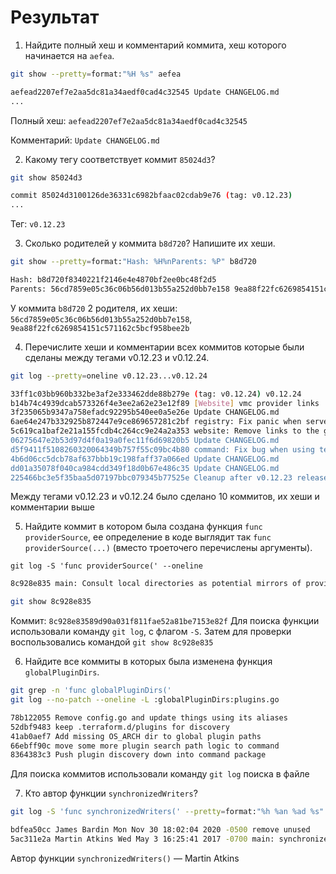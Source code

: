 # Результат

1. Найдите полный хеш и комментарий коммита, хеш которого начинается на `aefea`.

```bash
git show --pretty=format:"%H %s" aefea
```

```bash
aefead2207ef7e2aa5dc81a34aedf0cad4c32545 Update CHANGELOG.md
...
```

Полный хеш: `aefead2207ef7e2aa5dc81a34aedf0cad4c32545`

Комментарий: `Update CHANGELOG.md`

2. Какому тегу соответствует коммит `85024d3`?

```bash
git show 85024d3
```

```bash
commit 85024d3100126de36331c6982bfaac02cdab9e76 (tag: v0.12.23)
...
```

Тег: `v0.12.23`

3. Сколько родителей у коммита `b8d720`? Напишите их хеши.

```bash
git show --pretty=format:"Hash: %H%nParents: %P" b8d720
```

```bash
Hash: b8d720f8340221f2146e4e4870bf2ee0bc48f2d5
Parents: 56cd7859e05c36c06b56d013b55a252d0bb7e158 9ea88f22fc6269854151c571162c5bcf958bee2b
```

У коммита `b8d720` 2 родителя, их хеши: `56cd7859e05c36c06b56d013b55a252d0bb7e158`, `9ea88f22fc6269854151c571162c5bcf958bee2b`

4. Перечислите хеши и комментарии всех коммитов которые были сделаны между тегами  v0.12.23 и v0.12.24.

```bash
git log --pretty=oneline v0.12.23...v0.12.24
```

```bash
33ff1c03bb960b332be3af2e333462dde88b279e (tag: v0.12.24) v0.12.24
b14b74c4939dcab573326f4e3ee2a62e23e12f89 [Website] vmc provider links
3f235065b9347a758efadc92295b540ee0a5e26e Update CHANGELOG.md
6ae64e247b332925b872447e9ce869657281c2bf registry: Fix panic when server is unreachable
5c619ca1baf2e21a155fcdb4c264cc9e24a2a353 website: Remove links to the getting started guide's old location
06275647e2b53d97d4f0a19a0fec11f6d69820b5 Update CHANGELOG.md
d5f9411f5108260320064349b757f55c09bc4b80 command: Fix bug when using terraform login on Windows
4b6d06cc5dcb78af637bbb19c198faff37a066ed Update CHANGELOG.md
dd01a35078f040ca984cdd349f18d0b67e486c35 Update CHANGELOG.md
225466bc3e5f35baa5d07197bbc079345b77525e Cleanup after v0.12.23 release
```

Между тегами  v0.12.23 и v0.12.24 было сделано 10 коммитов, их хеши и комментарии выше

5. Найдите коммит в котором была создана функция `func providerSource`, ее определение в коде выглядит 
так `func providerSource(...)` (вместо троеточего перечислены аргументы).

```git
git log -S 'func providerSource(' --oneline
```

```bash
8c928e835 main: Consult local directories as potential mirrors of providers
```

```bash
git show 8c928e835
```

Коммит: `8c928e83589d90a031f811fae52a81be7153e82f`
Для поиска функции использовали команду `git log`, с флагом `-S`. Затем для проверки воспользовались командой `git show 8c928e835`

6. Найдите все коммиты в которых была изменена функция `globalPluginDirs`.

```bash
git grep -n 'func globalPluginDirs(' 
git log --no-patch --oneline -L :globalPluginDirs:plugins.go
```

```bash
78b122055 Remove config.go and update things using its aliases
52dbf9483 keep .terraform.d/plugins for discovery
41ab0aef7 Add missing OS_ARCH dir to global plugin paths
66ebff90c move some more plugin search path logic to command
8364383c3 Push plugin discovery down into command package
```

Для поиска коммитов использовали команду `git log` поиска в файле

7. Кто автор функции `synchronizedWriters`? 

```bash
git log -S 'func synchronizedWriters(' --pretty=format:"%h %an %ad %s"
```

```bash
bdfea50cc James Bardin Mon Nov 30 18:02:04 2020 -0500 remove unused
5ac311e2a Martin Atkins Wed May 3 16:25:41 2017 -0700 main: synchronize writes to VT100-faker on Windows
```

Автор функции `synchronizedWriters()` — Martin Atkins
